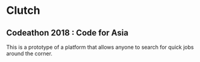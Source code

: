 # Clutch
## Codeathon 2018 : Code for Asia

This is a prototype of a platform that allows anyone to search for quick jobs around the corner.

